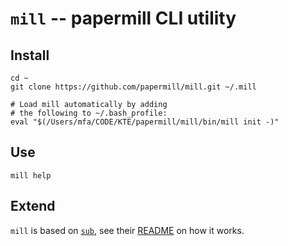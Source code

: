 # `mill` -- papermill CLI utility

## Install

    cd ~
    git clone https://github.com/papermill/mill.git ~/.mill

    # Load mill automatically by adding
    # the following to ~/.bash_profile:
    eval "$(/Users/mfa/CODE/KTE/papermill/mill/bin/mill init -)"

## Use

    mill help
    
## Extend

`mill` is based on [`sub`](https://github.com/37signals/sub), see their [README](https://github.com/37signals/sub/blob/master/README.md) on how it works.